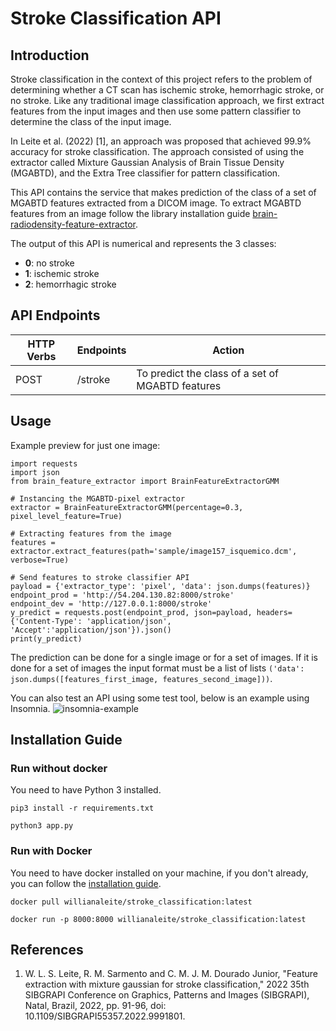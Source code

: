 # Stroke Classification API

## Introduction
Stroke classification in the context of this project refers to the problem of determining whether a CT scan has ischemic stroke, hemorrhagic stroke, or no stroke. Like any traditional image classification approach, we first extract features from the input images and then use some pattern classifier to determine the class of the input image.

In Leite et al. (2022) [1], an approach was proposed that achieved 99.9% accuracy for stroke classification. The approach consisted of using the extractor called Mixture Gaussian Analysis of Brain Tissue Density (MGABTD), and the Extra Tree classifier for pattern classification.

This API contains the service that makes prediction of the class of a set of MGABTD features extracted from a DICOM image. To extract MGABTD features from an image follow the library installation guide [brain-radiodensity-feature-extractor](https://github.com/WillianaLeite/brain-radiodensity-feature-extractor#installation). 

The output of this API is numerical and represents the 3 classes:
- **0**: no stroke
- **1**: ischemic stroke
- **2**: hemorrhagic stroke

## API Endpoints
| HTTP Verbs | Endpoints | Action |
| --- | --- | --- |
| POST | /stroke | To predict the class of a set of MGABTD features |


## Usage

Example preview for just one image:
```
import requests
import json
from brain_feature_extractor import BrainFeatureExtractorGMM

# Instancing the MGABTD-pixel extractor
extractor = BrainFeatureExtractorGMM(percentage=0.3, pixel_level_feature=True)

# Extracting features from the image
features = extractor.extract_features(path='sample/image157_isquemico.dcm', verbose=True)

# Send features to stroke classifier API
payload = {'extractor_type': 'pixel', 'data': json.dumps(features)}
endpoint_prod = 'http://54.204.130.82:8000/stroke'
endpoint_dev = 'http://127.0.0.1:8000/stroke'
y_predict = requests.post(endpoint_prod, json=payload, headers={'Content-Type': 'application/json', 'Accept':'application/json'}).json()
print(y_predict)
```
The prediction can be done for a single image or for a set of images. If it is done for a set of images the input format must be a list of lists ```('data': json.dumps([features_first_image, features_second_image]))```. 

You can also test an API using some test tool, below is an example using Insomnia.
![insomnia-example](https://github.com/WillianaLeite/stroke-classification-api/assets/39284228/f3458333-fd34-44bf-80b2-bdcd881adf91)


## Installation Guide 

### Run without docker
You need to have Python 3 installed.

```pip3 install -r requirements.txt```

```python3 app.py ```

### Run with Docker

You need to have docker installed on your machine, if you don't already, you can follow the [installation guide](https://docs.docker.com/engine/install/).

``` docker pull willianaleite/stroke_classification:latest ```

``` docker run -p 8000:8000 willianaleite/stroke_classification:latest ```


## References

1. W. L. S. Leite, R. M. Sarmento and C. M. J. M. Dourado Junior, "Feature extraction with mixture gaussian for stroke classification," 2022 35th SIBGRAPI Conference on Graphics, Patterns and Images (SIBGRAPI), Natal, Brazil, 2022, pp. 91-96, doi: 10.1109/SIBGRAPI55357.2022.9991801.

